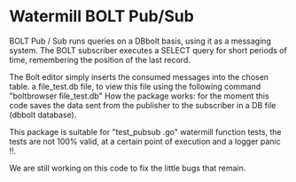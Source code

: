# Watermill BOLT Pub/Sub

BOLT Pub / Sub runs queries on a DBbolt basis, using it as a messaging system.
The BOLT subscriber executes a SELECT query for short periods of time, remembering the position of the last record.

The Bolt editor simply inserts the consumed messages into the chosen table.
a file_test.db file, to view this file using the following command "boltbrowser file_test.db"
How the package works: for the moment this code saves the data sent from the publisher to the subscriber in a DB file (dbbolt database).

This package is suitable for "test_pubsub .go" watermill function tests, the tests are not 100% valid, at a certain point of execution and a logger panic !!.

We are still working on this code to fix the little bugs that remain.


